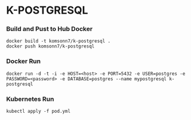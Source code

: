 # K-POSTGRESQL

### Build and Pust to Hub Docker

```
docker build -t komsonn7/k-postgresql .
docker push komsonn7/k-postgresql
```

### Docker Run

```
docker run -d -t -i -e HOST=<host> -e PORT=5432 -e USER=postgres -e PASSWORD=<password> -e DATABASE=postgres --name mypostgresql k-postgresql
```

### Kubernetes Run

```
kubectl apply -f pod.yml
```